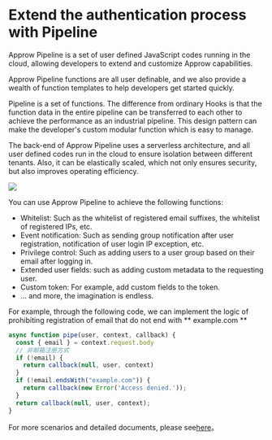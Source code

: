 # Extend the authentication process with Pipeline

<LastUpdated/>

Approw Pipeline is a set of user defined JavaScript codes running in the cloud, allowing developers to extend and customize Approw capabilities.

Approw Pipeline functions are all user definable, and we also provide a wealth of function templates to help developers get started quickly.

Pipeline is a set of functions. The difference from ordinary Hooks is that the function data in the entire pipeline can be transferred to each other to achieve the performance as an industrial pipeline. This design pattern can make the developer's custom modular function which is easy to manage.

The back-end of Approw Pipeline uses a serverless architecture, and all user defined codes run in the cloud to ensure isolation between different tenants. Also, it can be elastically scaled, which not only ensures security, but also improves operating efficiency.

![](https://cdn.authing.cn/blog/authing-pipeline.png)


You can use Approw Pipeline to achieve the following functions:

* Whitelist: Such as the whitelist of registered email suffixes, the whitelist of registered IPs, etc.
* Event notification: Such as sending group notification after user registration, notification of user login IP exception, etc.
* Privilege control: Such as adding users to a user group based on their email after logging in.
* Extended user fields: such as adding custom metadata to the requesting user.
* Custom token: For example, add custom fields to the token.
* ... and more, the imagination is endless.

For example, through the following code, we can implement the logic of prohibiting registration of email that do not end with ** example.com **

```javascript
async function pipe(user, context, callback) {
  const { email } = context.request.body
  // 非邮箱注册方式
  if (!email) {
    return callback(null, user, context)
  }
  if (!email.endsWith("example.com")) {
    return callback(new Error('Access denied.'));
  }
  return callback(null, user, context);
}
```

For more scenarios and detailed documents, please see[here](/guides/pipeline/)。
